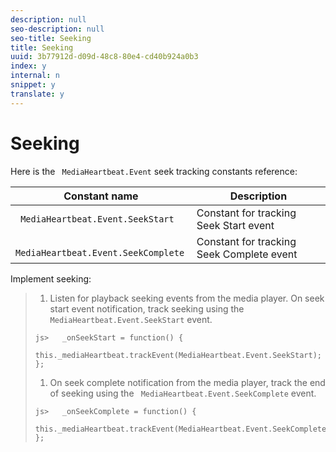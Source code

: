 ```yaml
---
description: null
seo-description: null
seo-title: Seeking
title: Seeking
uuid: 3b77912d-d09d-48c8-80e4-cd40b924a0b3
index: y
internal: n
snippet: y
translate: y
---
```


# Seeking

Here is the ` MediaHeartbeat.Event` seek tracking constants reference: 



|  Constant name  | Description  |
|---|---|
|  ` MediaHeartbeat.Event.SeekStart`  | Constant for tracking Seek Start event  |
|  ` MediaHeartbeat.Event.SeekComplete`  | Constant for tracking Seek Complete event  |

Implement seeking:

>1. Listen for playback seeking events from the media player. On seek start event notification, track seeking using the ` MediaHeartbeat.Event.SeekStart` event.
>
>   ```
>   js>   _onSeekStart = function() { 
>       this._mediaHeartbeat.trackEvent(MediaHeartbeat.Event.SeekStart); 
>   };
>   ```
>
>1. On seek complete notification from the media player, track the end of seeking using the ` MediaHeartbeat.Event.SeekComplete` event.
>
>   ```
>   js>   _onSeekComplete = function() { 
>       this._mediaHeartbeat.trackEvent(MediaHeartbeat.Event.SeekComplete); 
>   };
>   ```
>
